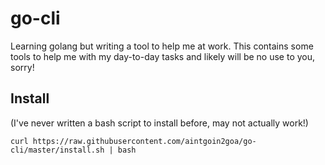 # go-cli
Learning golang but writing a tool to help me at work.  This contains some tools to help me with my day-to-day tasks and likely will be no use to you, sorry!

## Install

(I've never written a bash script to install before, may not actually work!)
```
curl https://raw.githubusercontent.com/aintgoin2goa/go-cli/master/install.sh | bash
```
